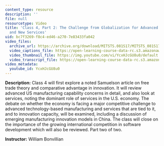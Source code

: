 ```yaml
---
content_type: resource
description: ''
file: null
resourcetype: Video
title: 'Class 4, Part 2: The Challenge from Globalization for Advanced Manufacturing
  and New Services'
uid: bc7f3269-f8c4-ed46-a270-7e83433fa042
video_files:
  archive_url: https://archive.org/download/MITSTS.081S17/MITSTS_081S17_Class04_2_300k.mp4
  video_captions_file: https://open-learning-course-data-rc.s3.amazonaws.com/sts-081-innovation-systems-for-science-technology-energy-manufacturing-and-health-spring-2017/a9e3bddc3366594297bc85b770319958_YcxHJcGU8u0.vtt
  video_thumbnail_file: https://img.youtube.com/vi/YcxHJcGU8u0/default.jpg
  video_transcript_file: https://open-learning-course-data-rc.s3.amazonaws.com/sts-081-innovation-systems-for-science-technology-energy-manufacturing-and-health-spring-2017/b9488121d5c736dbc4366ed1e801b8fc_YcxHJcGU8u0.pdf
video_metadata:
  youtube_id: YcxHJcGU8u0
---
```


**Description:** Class 4 will first explore a noted Samuelson article on free trade theory and comparative advantage in innovation. It will review advanced US manufacturing capability concerns in detail, and also look at services, noting the dominant role of services in the U.S. economy. The debate on whether the economy is facing a major competitive challenge to advanced technology-based manufacturing and services that are tied to it, and to innovation capacity, will be examined, including a discussion of emerging manufacturing innovation models in China. The class will close on the importance of the growing international competition in software development which will also be reviewed. Part two of two.

**Instructor:** William Bonvillian